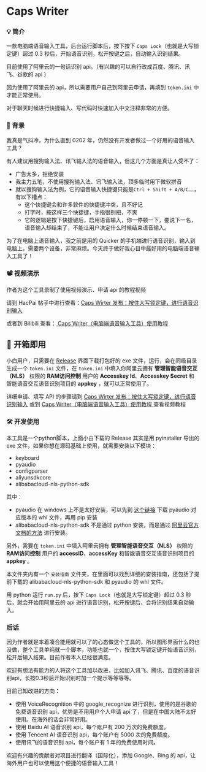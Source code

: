 # Caps Writer

### 💡 简介

一款电脑端语音输入工具，后台运行脚本后，按下按下 `Caps Lock`（也就是大写锁定键）超过 0.3 秒后，开始语音识别，松开按键之后，自动输入识别结果。

目前使用了阿里云的一句话识别 api。（有兴趣的可以自行改成百度、腾讯、讯飞、谷歌的 api ）

因为使用了阿里云的 api，所以需要用户自己到阿里云申请，再填到 `token.ini` 中才能正常使用。

对于聊天时候进行快捷输入、写代码时快速加入中文注释非常的方便。

### 📝 背景


我真是气抖冷，为什么直到 0202 年，仍然没有开发者做过一个好用的语音输入工具？


有人建议用搜狗输入法、讯飞输入法的语音输入，但这几个方面是真让人受不了：


* 广告太多，拒绝安装
* 我主力五笔，不使用搜狗输入法、讯飞输入法，顶多临时用下微软拼音
* 就以搜狗输入法为例，它的语音输入快捷键只能是`Ctrl + Shift + A/B/C……`，有以下槽点：
  * 这个快捷键会和许多软件的快捷键冲突，且不好记
  * 打字时，按这样三个快捷键，手指很别扭，不爽
  * 它的逻辑是按下快捷键后，启用语音输入，你一停顿一下，要说下一名，语音输入却结束了，不能让用户决定什么时候结束语音输入。


为了在电脑上语音输入，我之前是用的 Quicker 的手机端进行语音识别，输入到电脑上，需要两个设备，非常麻烦。今天终于做好我心目中最好用的电脑端语音输入工具了！


### 📽️ 视频演示

作者为这个工具录制了使用视频演示、申请 api 的教程视频

请到 HacPai 帖子中进行查看：[Caps Wirter 发布：按住大写锁定键，进行语音识别输入](https://hacpai.com/article/1594371212477) 

或者到 Bilibili 查看：[ Caps Writer（电脑端语音输入工具）使用教程 ](https://www.bilibili.com/video/BV1qK4y1s7Fb/)

## 🔮 开箱即用

小白用户，只需要在 [Release](https://github.com/HaujetZhao/CapsWriter/releases) 界面下载打包好的 exe 文件，运行，会在同级目录生成一个 `token.ini` 文件，在 `token.ini` 中填入你阿里云拥有 **管理智能语音交互（NLS）** 权限的 **RAM访问控制** 用户的 **Accesskey Id**、**Accesskey Secret** 和智能语音交互语音识别项目的 **appkey** ，就可以正常使用了。

详细申请、填写 API 的步骤请到 [Caps Wirter 发布：按住大写锁定键，进行语音识别输入](https://hacpai.com/article/1594371212477)  或到 [ Caps Writer（电脑端语音输入工具）使用教程 ](https://www.bilibili.com/video/BV1qK4y1s7Fb/) 查看视频教程

### 🛠 开发使用

本工具是一个python脚本，上面小白下载的 Release 其实是用 pyinstaller 导出的 exe 文件，如果你想在源码基础上使用，就需要安装以下模块：

- keyboard
- pyaudio
- configparser
- aliyunsdkcore
- alibabacloud-nls-python-sdk

其中：

- pyaudio 在 windows 上不是太好安装，可以先到 [这个链接](https://www.lfd.uci.edu/~gohlke/pythonlibs) 下载 pyaudio 对应版本的 whl 文件，再用 pip 安装
- alibabacloud-nls-python-sdk 不是通过 python 安装，而是通过 [阿里云官方文档的方法](https://help.aliyun.com/document_detail/120693.html) 进行安装。

另外，需要在 `token.ini` 中填入阿里云拥有 **管理智能语音交互（NLS）** 权限的 **RAM访问控制** 用户的 **accessID**、**accessKey** 和智能语音交互语音识别项目的 **appkey** 。

本文件夹内有一个 `安装指南` 文件夹，在里面可以找到详细的安装指南，还包括了提前下载的 alibabacloud-nls-python-sdk 和 pyaudio 的 whl 文件。

用 python 运行 `run.py` 后，按下 `Caps Lock`（也就是大写锁定键）超过 0.3 秒后，就会开始用阿里云的 api 进行语音识别，松开按键后，会将识别结果自动输入。

### 后话

因为作者就是本着凑合能用就可以了的心态做这个工具的，所以图形界面什么的也没做，整个工具单纯就一个脚本，功能也就一个，按住大写锁定键开始语音识别，松开后输入结果。目前作者本人已经很满意。

欢迎有想法有能力的人将这个工具加以改进，比如加入讯飞、腾讯、百度的语音识别api，长按0.3秒后开始识别时加一个提示等等等等。

目前已知改进的方向：

- 使用 VoiceRecognition 中的 google_recognize 进行识别，使用的是谷歌的免费语音识别 api，优势是不用用户个人申请 api 了，但是在中国大陆不太好使用。在海外的话会非常好用。
- 使用 Baidu AI 语音识别 api，每个账户有 200 万次的免费额度。
- 使用 Tencent AI 语音识别 api，每个账户有 5000 次的免费额度。
- 使用讯飞的语音识别 api，每个账户有 1 年的免费使用时间。

欢迎有兴趣的贡献者对项目进行翻译（国际化），添加 Google、Bing 的 api，让海外用户也可以使用这个便捷的语音输入工具！